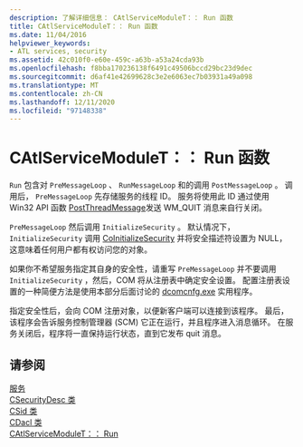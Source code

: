 ```yaml
---
description: 了解详细信息： CAtlServiceModuleT：： Run 函数
title: CAtlServiceModuleT：： Run 函数
ms.date: 11/04/2016
helpviewer_keywords:
- ATL services, security
ms.assetid: 42c010f0-e60e-459c-a63b-a53a24cda93b
ms.openlocfilehash: f8bba170236138f6491c49506bccd29bc23d9dec
ms.sourcegitcommit: d6af41e42699628c3e2e6063ec7b03931a49a098
ms.translationtype: MT
ms.contentlocale: zh-CN
ms.lasthandoff: 12/11/2020
ms.locfileid: "97148338"
---
```

# <a name="catlservicemoduletrun-function"></a>CAtlServiceModuleT：： Run 函数

`Run` 包含对 `PreMessageLoop` 、 `RunMessageLoop` 和的调用 `PostMessageLoop` 。 调用后， `PreMessageLoop` 先存储服务的线程 ID。 服务将使用此 ID 通过使用 Win32 API 函数 [PostThreadMessage](/windows/win32/api/winuser/nf-winuser-postthreadmessagew)发送 WM_QUIT 消息来自行关闭。

`PreMessageLoop` 然后调用 `InitializeSecurity` 。 默认情况下， `InitializeSecurity` 调用 [CoInitializeSecurity](/windows/win32/api/combaseapi/nf-combaseapi-coinitializesecurity) 并将安全描述符设置为 NULL，这意味着任何用户都有权访问您的对象。

如果你不希望服务指定其自身的安全性，请重写 `PreMessageLoop` 并不要调用 `InitializeSecurity` ，然后，COM 将从注册表中确定安全设置。 配置注册表设置的一种简便方法是使用本部分后面讨论的 [dcomcnfg.exe](../atl/dcomcnfg.md) 实用程序。

指定安全性后，会向 COM 注册对象，以便新客户端可以连接到该程序。 最后，该程序会告诉服务控制管理器 (SCM) 它正在运行，并且程序进入消息循环。 在服务关闭后，程序将一直保持运行状态，直到它发布 quit 消息。

## <a name="see-also"></a>请参阅

[服务](../atl/atl-services.md)<br/>
[CSecurityDesc 类](../atl/reference/csecuritydesc-class.md)<br/>
[CSid 类](../atl/reference/csid-class.md)<br/>
[CDacl 类](../atl/reference/cdacl-class.md)<br/>
[CAtlServiceModuleT：： Run](../atl/reference/catlservicemodulet-class.md#run)
